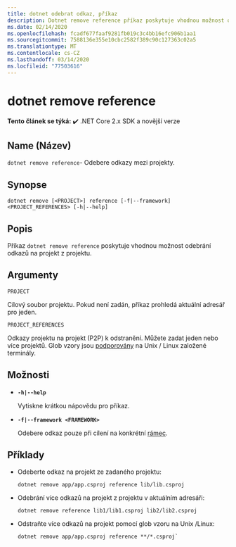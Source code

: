 ```yaml
---
title: dotnet odebrat odkaz, příkaz
description: Dotnet remove reference příkaz poskytuje vhodnou možnost odebrat projekt na odkazy projektu.
ms.date: 02/14/2020
ms.openlocfilehash: fcadf677faaf9281fb019c3c4bb16efc906b1aa1
ms.sourcegitcommit: 7588136e355e10cbc2582f389c90c127363c02a5
ms.translationtype: MT
ms.contentlocale: cs-CZ
ms.lasthandoff: 03/14/2020
ms.locfileid: "77503616"
---
```

# <a name="dotnet-remove-reference"></a>dotnet remove reference

**Tento článek se týká:** ✔️ .NET Core 2.x SDK a novější verze

## <a name="name"></a>Name (Název)

`dotnet remove reference`- Odebere odkazy mezi projekty.

## <a name="synopsis"></a>Synopse

```dotnetcli
dotnet remove [<PROJECT>] reference [-f|--framework] <PROJECT_REFERENCES> [-h|--help]
```

## <a name="description"></a>Popis

Příkaz `dotnet remove reference` poskytuje vhodnou možnost odebrání odkazů na projekt z projektu.

## <a name="arguments"></a>Argumenty

`PROJECT`

Cílový soubor projektu. Pokud není zadán, příkaz prohledá aktuální adresář pro jeden.

`PROJECT_REFERENCES`

Odkazy projektu na projekt (P2P) k odstranění. Můžete zadat jeden nebo více projektů. Glob vzory jsou [podporovány](https://en.wikipedia.org/wiki/Glob_(programming)) na Unix / Linux založené terminály.

## <a name="options"></a>Možnosti

- **`-h|--help`**

  Vytiskne krátkou nápovědu pro příkaz.

- **`-f|--framework <FRAMEWORK>`**

  Odebere odkaz pouze při cílení na konkrétní [rámec](../../standard/frameworks.md).

## <a name="examples"></a>Příklady

- Odeberte odkaz na projekt ze zadaného projektu:

  ```dotnetcli
  dotnet remove app/app.csproj reference lib/lib.csproj
  ```

- Odebrání více odkazů na projekt z projektu v aktuálním adresáři:

  ```dotnetcli
  dotnet remove reference lib1/lib1.csproj lib2/lib2.csproj
  ```

- Odstraňte více odkazů na projekt pomocí glob vzoru na Unix /Linux:

  ```dotnetcli
  dotnet remove app/app.csproj reference **/*.csproj`
  ```
